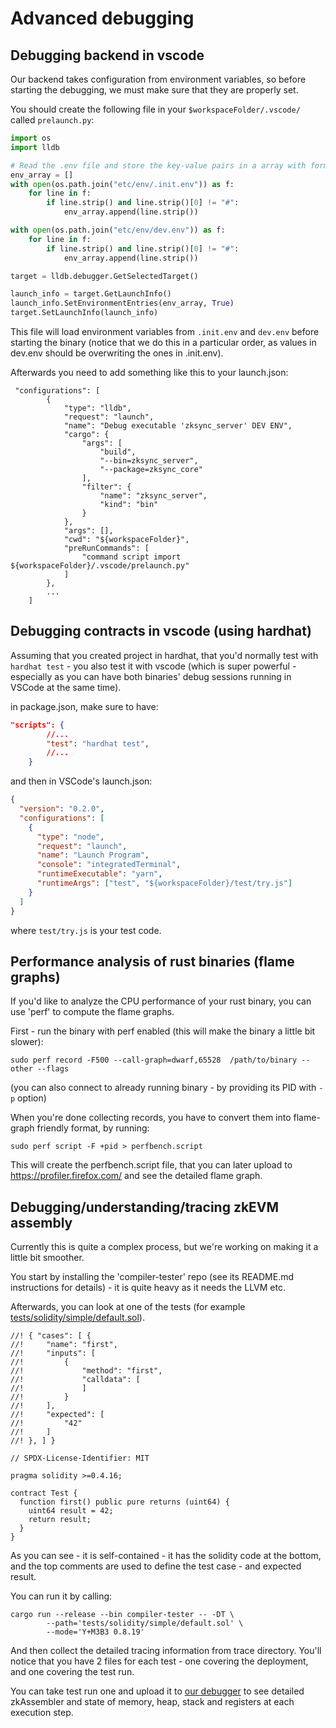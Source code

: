 # Advanced debugging

## Debugging backend in vscode

Our backend takes configuration from environment variables, so before starting the debugging, we must make sure that
they are properly set.

You should create the following file in your `$workspaceFolder/.vscode/` called `prelaunch.py`:

```python
import os
import lldb

# Read the .env file and store the key-value pairs in a array with format ["key=value"]
env_array = []
with open(os.path.join("etc/env/.init.env")) as f:
    for line in f:
        if line.strip() and line.strip()[0] != "#":
            env_array.append(line.strip())

with open(os.path.join("etc/env/dev.env")) as f:
    for line in f:
        if line.strip() and line.strip()[0] != "#":
            env_array.append(line.strip())

target = lldb.debugger.GetSelectedTarget()

launch_info = target.GetLaunchInfo()
launch_info.SetEnvironmentEntries(env_array, True)
target.SetLaunchInfo(launch_info)
```

This file will load environment variables from `.init.env` and `dev.env` before starting the binary (notice that we do
this in a particular order, as values in dev.env should be overwriting the ones in .init.env).

Afterwards you need to add something like this to your launch.json:

```
 "configurations": [
        {
            "type": "lldb",
            "request": "launch",
            "name": "Debug executable 'zksync_server' DEV ENV",
            "cargo": {
                "args": [
                    "build",
                    "--bin=zksync_server",
                    "--package=zksync_core"
                ],
                "filter": {
                    "name": "zksync_server",
                    "kind": "bin"
                }
            },
            "args": [],
            "cwd": "${workspaceFolder}",
            "preRunCommands": [
                "command script import ${workspaceFolder}/.vscode/prelaunch.py"
            ]
        },
        ...
    ]
```

## Debugging contracts in vscode (using hardhat)

Assuming that you created project in hardhat, that you'd normally test with `hardhat test` - you also test it with
vscode (which is super powerful - especially as you can have both binaries' debug sessions running in VSCode at the same
time).

in package.json, make sure to have:

```json
"scripts": {
        //...
        "test": "hardhat test",
        //...
    }
```

and then in VSCode's launch.json:

```json
{
  "version": "0.2.0",
  "configurations": [
    {
      "type": "node",
      "request": "launch",
      "name": "Launch Program",
      "console": "integratedTerminal",
      "runtimeExecutable": "yarn",
      "runtimeArgs": ["test", "${workspaceFolder}/test/try.js"]
    }
  ]
}
```

where `test/try.js` is your test code.

## Performance analysis of rust binaries (flame graphs)

If you'd like to analyze the CPU performance of your rust binary, you can use 'perf' to compute the flame graphs.

First - run the binary with perf enabled (this will make the binary a little bit slower):

```
sudo perf record -F500 --call-graph=dwarf,65528  /path/to/binary --other --flags
```

(you can also connect to already running binary - by providing its PID with `-p` option)

When you're done collecting records, you have to convert them into flame-graph friendly format, by running:

```
sudo perf script -F +pid > perfbench.script
```

This will create the perfbench.script file, that you can later upload to <https://profiler.firefox.com/> and see the
detailed flame graph.

## Debugging/understanding/tracing zkEVM assembly

Currently this is quite a complex process, but we're working on making it a little bit smoother.

You start by installing the 'compiler-tester' repo (see its README.md instructions for details) - it is quite heavy as
it needs the LLVM etc.

Afterwards, you can look at one of the tests (for example
[tests/solidity/simple/default.sol](https://github.com/matter-labs/era-compiler-tests/blob/main/solidity/simple/default.sol)).

```solidity
//! { "cases": [ {
//!     "name": "first",
//!     "inputs": [
//!         {
//!             "method": "first",
//!             "calldata": [
//!             ]
//!         }
//!     ],
//!     "expected": [
//!         "42"
//!     ]
//! }, ] }

// SPDX-License-Identifier: MIT

pragma solidity >=0.4.16;

contract Test {
  function first() public pure returns (uint64) {
    uint64 result = 42;
    return result;
  }
}

```

As you can see - it is self-contained - it has the solidity code at the bottom, and the top comments are used to define
the test case - and expected result.

You can run it by calling:

```shell
cargo run --release --bin compiler-tester -- -DT \
        --path='tests/solidity/simple/default.sol' \
        --mode='Y+M3B3 0.8.19'
```

And then collect the detailed tracing information from trace directory. You'll notice that you have 2 files for each
test - one covering the deployment, and one covering the test run.

You can take test run one and upload it to [our debugger](https://explorer.zksync.io/tools/debugger) to see detailed
zkAssembler and state of memory, heap, stack and registers at each execution step.
